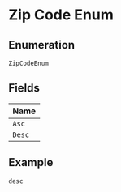 
# Zip Code Enum

## Enumeration

`ZipCodeEnum`

## Fields

| Name |
|  --- |
| `Asc` |
| `Desc` |

## Example

```
desc
```

